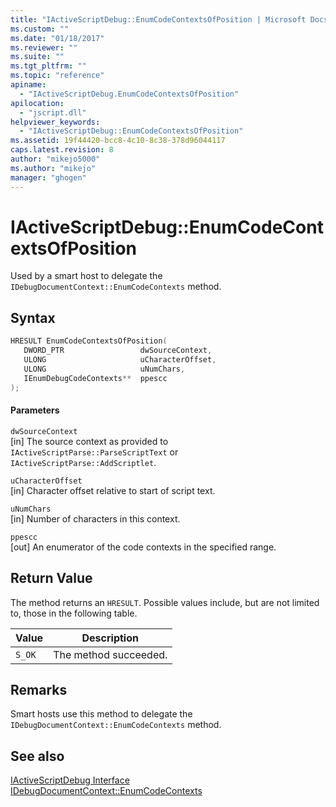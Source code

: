 ```yaml
---
title: "IActiveScriptDebug::EnumCodeContextsOfPosition | Microsoft Docs"
ms.custom: ""
ms.date: "01/18/2017"
ms.reviewer: ""
ms.suite: ""
ms.tgt_pltfrm: ""
ms.topic: "reference"
apiname: 
  - "IActiveScriptDebug.EnumCodeContextsOfPosition"
apilocation: 
  - "jscript.dll"
helpviewer_keywords: 
  - "IActiveScriptDebug::EnumCodeContextsOfPosition"
ms.assetid: 19f44420-bcc8-4c10-8c38-378d96044117
caps.latest.revision: 8
author: "mikejo5000"
ms.author: "mikejo"
manager: "ghogen"
---
```

# IActiveScriptDebug::EnumCodeContextsOfPosition
Used by a smart host to delegate the `IDebugDocumentContext::EnumCodeContexts` method.  
  
## Syntax  
  
```cpp
HRESULT EnumCodeContextsOfPosition(  
   DWORD_PTR                 dwSourceContext,  
   ULONG                     uCharacterOffset,  
   ULONG                     uNumChars,  
   IEnumDebugCodeContexts**  ppescc  
);  
```  
  
#### Parameters  
 `dwSourceContext`  
 [in] The source context as provided to `IActiveScriptParse::ParseScriptText` or `IActiveScriptParse::AddScriptlet`.  
  
 `uCharacterOffset`  
 [in] Character offset relative to start of script text.  
  
 `uNumChars`  
 [in] Number of characters in this context.  
  
 `ppescc`  
 [out] An enumerator of the code contexts in the specified range.  
  
## Return Value  
 The method returns an `HRESULT`. Possible values include, but are not limited to, those in the following table.  
  
|Value|Description|  
|-----------|-----------------|  
|`S_OK`|The method succeeded.|  
  
## Remarks  
 Smart hosts use this method to delegate the `IDebugDocumentContext::EnumCodeContexts` method.  
  
## See also  
 [IActiveScriptDebug Interface](../../winscript/reference/iactivescriptdebug-interface.md)   
 [IDebugDocumentContext::EnumCodeContexts](../../winscript/reference/idebugdocumentcontext-enumcodecontexts.md)